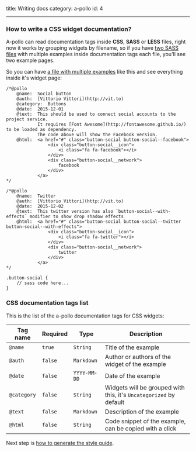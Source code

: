 title: Writing docs
category: a-pollo
id: 4

---

### How to write a CSS widget documentation?

A-pollo can read documentation tags inside **CSS**, **SASS** or **LESS** files, right now it works by grouping widgets by filename, so if you have [two SASS files][apollo_test_files] with multiple examples inside documentation tags each file, you'll see two example pages.

So you can have [a file with multiple examples][button_social_sass] like this and see everything inside it's widget page:

```
/*@pollo
    @name:  Social button
    @auth:  [Vittorio Vittori](http://vit.to)
    @category:  Buttons
    @date:  2015-12-01
    @text:  This should be used to connect social accounts to the project service.
            It requires [Font Awesome](http://fontawesome.github.io/) to be loaded as dependency.
            The code above will show the Facebook version.
    @html:  <a href="#" class="button-social button-social--facebook">
                <div class="button-social__icon">
                    <i class="fa fa-facebook"></i>
                </div>
                <div class="button-social__network">
                    facebook
                </div>
            </a>
*/

/*@pollo
    @name:  Twitter
    @auth:  [Vittorio Vittori](http://vit.to)
    @date:  2015-12-02
    @text:  This twitter version has also `button-social--with-effects` modifier to show drop shadow effects
    @html:  <a href="#" class="button-social button-social--twitter button-social--with-effects">
                <div class="button-social__icon">
                    <i class="fa fa-twitter"></i>
                </div>
                <div class="button-social__network">
                    twitter
                </div>
            </a>
*/

.button-social {
    // sass code here...
}
```

### CSS documentation tags list

This is the list of the a-pollo documentation tags for CSS widgets:

| Tag name         | Required | Type         | Description                 |
|---               |---       |---           |---                          |
| `@name`          | `true`   | `String`     | Title of the example |
| `@auth`          | `false`  | `Markdown`   | Author or authors of the widget of the example |
| `@date`          | `false`  | `YYYY-MM-DD` | Date of the example |
| `@category`      | `false`  | `String`     | Widgets will be grouped with this, it's `Uncategorized` by default |
| `@text`          | `false`  | `Markdown`   | Description of the example  |
| `@html`          | `false`  | `String`     | Code snippet of the example, can be copied with a click |

Next step is [how to generate the style guide][generate].

[button_social_sass]: https://github.com/vitto/a-pollo/blob/master/test/frontsize/themes/default/widgets/button-social.scss
[apollo_test_files]: https://github.com/vitto/a-pollo/tree/master/test/frontsize/themes/default/widgets
[generate]: /generate-style-guide.html
